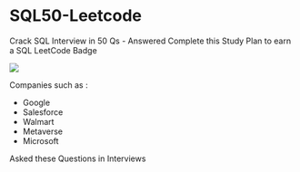 # SQL50-Leetcode
Crack SQL Interview in 50 Qs - Answered
Complete this Study Plan to earn a SQL LeetCode Badge

![](https://institute.careerguide.com/wp-content/uploads/2020/09/interviewp_dribbble.gif)

Companies such as :
* Google
* Salesforce
* Walmart
* Metaverse
* Microsoft

Asked these Questions in Interviews
